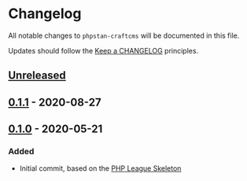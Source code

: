 # Changelog

All notable changes to `phpstan-craftcms` will be documented in this file.

Updates should follow the [Keep a CHANGELOG](http://keepachangelog.com/) principles.

## [Unreleased](https://github.com/studio-stomp/phpstan-craftcms/compare/0.1.1...main)

## [0.1.1](https://github.com/studio-stomp/phpstan-craftcms/compare/0.1.0...0.1.1) - 2020-08-27

## [0.1.0](https://github.com/studio-stomp/phpstan-craftcms/tree/0.1.0) - 2020-05-21

### Added
- Initial commit, based on the [PHP League Skeleton](https://github.com/thephpleague/skeleton)
